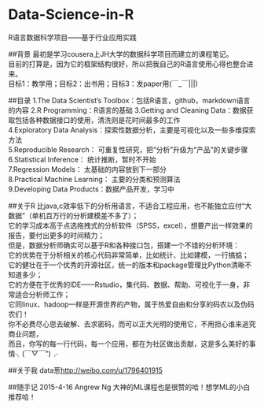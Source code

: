 # Data-Science-in-R
R语言数据科学项目——基于行业应用实践

##背景
最初是学习cousera上JH大学的数据科学项目而建立的课程笔记。   
目前的打算是，因为它的框架结构很好，所以把我自己的R语言使用心得也整合进来。   
目标1：教学用；目标2：出书用；目标3：发paper用(￣_￣|||)    

##目录
1.The Data Scientist’s Toolbox：包括R语言，github，markdown语言的内容
2.R Programming：R语言的基础
3.Getting and Cleaning Data：数据获取包括各种数据接口的使用，清洗则是花时间最多的工作   
4.Exploratory Data Analysis：探索性数据分析，主要是可视化以及一些多维探索方法   
5.Reproducible Research： 可重复性研究，把“分析”升级为“产品”的关键步骤   
6.Statistical Inference： 统计推断，暂时不开始   
7.Regression Models： 太基础的内容放到下一部分   
8.Practical Machine Learning： 主要的分类和预测算法   
9.Developing Data Products：数据产品开发，学习中   

##关于R
比java,c效率低下的分析用语言，不适合工程应用，也不能独立应付“大数据”（单机百万行的分析建模差不多了）；   
它的学习成本高于点选拖拽式的分析软件（SPSS，excel），想要产出一样效果的报告，要付出更多的时间精力；   
但是，数据分析师确实可以基于R和各种接口包，搭建一个不错的分析环境：   
它的优势在于分析相关的核心代码非常简单，比如统计、比如建模，一行搞掂；   
它的健壮在于一个优秀的开源社区，统一的版本和package管理比Python清晰不知道多少；   
它的方便在于优秀的IDE——Rstudio，集代码、数据、帮助、可视化于一身，非常适合分析师工作；   
它同linux、hadoop一样是开源世界的产物，属于热爱自由和分享的码农以及伪码农们！   
你不必费尽心思去破解、去求密码，而可以正大光明的使用它，不用担心谁来追究商业问题，   
而且，你写的每一行代码，每一个应用，都在为社区做出贡献，这是多么美好的事情╮(￣▽￣")╭    

##关于我
data葱<http://weibo.com/u/1796401915>

##随手记
2015-4-16 Angrew Ng 大神的ML课程也是很赞的哈！想学ML的小白推荐哈！


